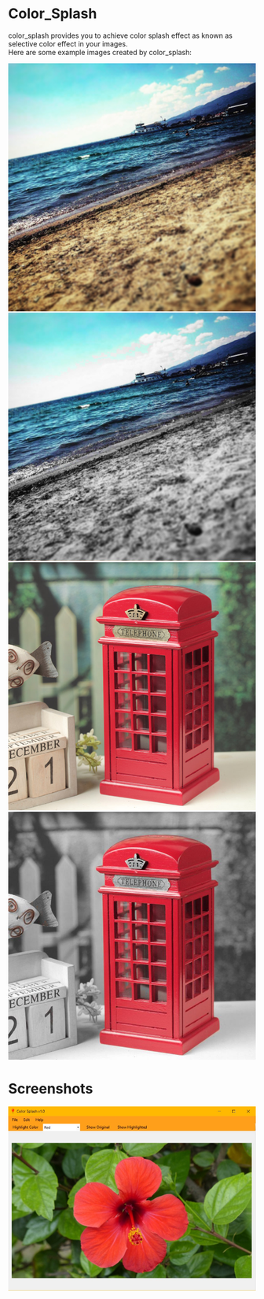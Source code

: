 # Color_Splash
color_splash provides you to achieve color splash effect as known as selective color effect in your images.<br>
Here are some example images created by color_splash:

![](pics/sahil.JPG)
![](pics/sahilh.JPG)
![](pics/telefon.jpg)
![](pics/telefonh.jpg)

# Screenshots
![](pics/ss1.jpg)

